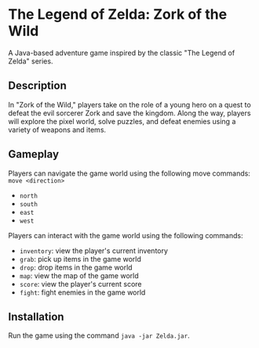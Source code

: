 # The Legend of Zelda: Zork of the Wild

A Java-based adventure game inspired by the classic "The Legend of Zelda" series. 

## Description

In "Zork of the Wild," players take on the role of a young hero on a quest to defeat the evil sorcerer Zork and save the kingdom. Along the way, players will explore the pixel world, solve puzzles, and defeat enemies using a variety of weapons and items.

## Gameplay

Players can navigate the game world using the following move commands:
`move <direction>`
- `north`
- `south`
- `east`
- `west`

Players can interact with the game world using the following commands:
- `inventory`: view the player's current inventory
- `grab`: pick up items in the game world
- `drop`: drop items in the game world
- `map`: view the map of the game world
- `score`: view the player's current score
- `fight`: fight enemies in the game world

## Installation
Run the game using the command `java -jar Zelda.jar`.
